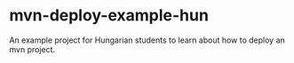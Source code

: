 # mvn-deploy-example-hun
An example project for Hungarian students to learn about how to deploy an mvn project.